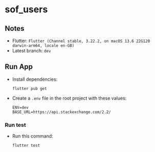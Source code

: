# sof_users

## Notes

- Flutter: `Flutter (Channel stable, 3.22.2, on macOS 13.6 22G120 darwin-arm64, locale en-GB)`
- Latest branch: `dev`

## Run App

- Install dependencies:

  ```
  flutter pub get
  ```

- Create a `.env` file in the root project with these values:
  ```
  ENV=dev
  BASE_URL=https://api.stackexchange.com/2.2/
  ```

### Run test

- Run this command:
  ```
  flutter test
  ```
